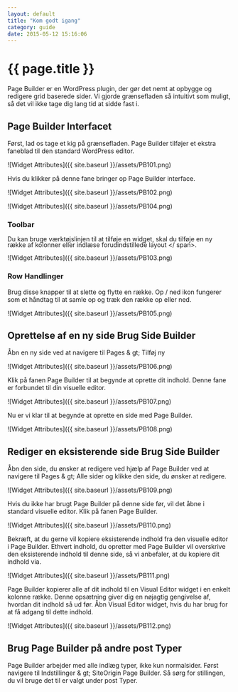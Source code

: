 ```yaml
---
layout: default
title: "Kom godt igang"
category: guide
date: 2015-05-12 15:16:06
---
```

# {{ page.title }}

Page Builder er en WordPress plugin, der gør det nemt at opbygge og redigere grid baserede sider. Vi gjorde grænsefladen så intuitivt som muligt, så det vil ikke tage dig lang tid at sidde fast i.

## Page Builder Interfacet

Først, lad os tage et kig på grænsefladen. Page Builder tilføjer et ekstra faneblad til den standard WordPress editor.

![Widget Attributes]({{ site.baseurl }}/assets/PB101.png)

Hvis du klikker på denne fane bringer op Page Builder interface.

![Widget Attributes]({{ site.baseurl }}/assets/PB102.png)

![Widget Attributes]({{ site.baseurl }}/assets/PB104.png)

### Toolbar

<Span style = "line-height: 13px;"> Du kan bruge værktøjslinjen til at tilføje en widget, skal du tilføje en ny række af kolonner eller indlæse forudindstillede layout </ span>.

![Widget Attributes]({{ site.baseurl }}/assets/PB103.png)

### Row Handlinger

Brug disse knapper til at slette og flytte en række. Op / ned ikon fungerer som et håndtag til at samle op og træk den række op eller ned.

![Widget Attributes]({{ site.baseurl }}/assets/PB105.png)

## Oprettelse af en ny side Brug Side Builder

Åbn en ny side ved at navigere til Pages & gt; Tilføj ny

![Widget Attributes]({{ site.baseurl }}/assets/PB106.png)

Klik på fanen Page Builder til at begynde at oprette dit indhold. Denne fane er forbundet til din visuelle editor.

![Widget Attributes]({{ site.baseurl }}/assets/PB107.png)

Nu er vi klar til at begynde at oprette en side med Page Builder.

![Widget Attributes]({{ site.baseurl }}/assets/PB108.png)

## Rediger en eksisterende side Brug Side Builder

Åbn den side, du ønsker at redigere ved hjælp af Page Builder ved at navigere til Pages & gt; Alle sider og klikke den side, du ønsker at redigere.

![Widget Attributes]({{ site.baseurl }}/assets/PB109.png)

Hvis du ikke har brugt Page Builder på denne side før, vil det åbne i standard visuelle editor. Klik på fanen Page Builder.

![Widget Attributes]({{ site.baseurl }}/assets/PB110.png)


Bekræft, at du gerne vil kopiere eksisterende indhold fra den visuelle editor i Page Builder. Ethvert indhold, du opretter med Page Builder vil overskrive den eksisterende indhold til denne side, så vi anbefaler, at du kopiere dit indhold via.

![Widget Attributes]({{ site.baseurl }}/assets/PB111.png)


Page Builder kopierer alle af dit indhold til en Visual Editor widget i en enkelt kolonne række. Denne opsætning giver dig en nøjagtig gengivelse af, hvordan dit indhold så ud før. Åbn Visual Editor widget, hvis du har brug for at få adgang til dette indhold.

![Widget Attributes]({{ site.baseurl }}/assets/PB112.png)

## Brug Page Builder på andre post Typer

Page Builder arbejder med alle indlæg typer, ikke kun normalsider. Først navigere til Indstillinger & gt; SiteOrigin Page Builder. Så sørg for stillingen, du vil bruge det til er valgt under post Typer.
